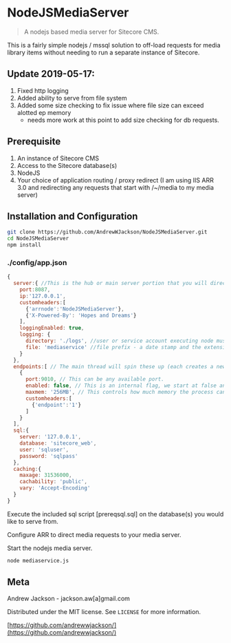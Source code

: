 # NodeJSMediaServer
> A nodejs based media server for Sitecore CMS.


This is a fairly simple nodejs / mssql solution to off-load requests for media library items without needing to run a separate instance of Sitecore. 

## Update 2019-05-17:
1. Fixed http logging
2. Added ability to serve from file system
3. Added some size checking to fix issue where file size can exceed alotted ep memory
   * needs more work at this point to add size checking for db requests.


## Prerequisite

1. An instance of Sitecore CMS
2. Access to the Sitecore database(s)
3. NodeJS
4. Your choice of application routing / proxy redirect  (I am using IIS ARR 3.0 and redirecting any requests that start with /~/media to my media server)

## Installation and Configuration

```sh
git clone https://github.com/AndrewWJackson/NodeJSMediaServer.git
cd NodeJSMediaServer
npm install
```

### ./config/app.json
```javascript
{
  server:{ //This is the hub or main server portion that you will direct requests to.
    port:8087,
    ip:'127.0.0.1',
    customheaders:[
      {'arrnode':'NodeJSMediaServer'},
      {'X-Powered-By': 'Hopes and Dreams'}
    ],
    loggingEnabled: true, 
    logging: {
      directory: './logs', //user or service account executing node must have permissions to this path.
      file: 'mediaservice' //file prefix - a date stamp and the extension .log will be added to this
    }
  },
  endpoints:[ // The main thread will spin these up (each creates a new nodejs process) at first run. You can configure as many endpoints as you like, I suggest starting at 5, keeping in mind that they do need resources to run.
    {
      port:9010, // This can be any available port.
      enabled: false, // This is an internal flag, we start at false and set to true when the endpoint starts.
      maxmem: '256MB', // This controls how much memory the process can use before it is recycled. Setting this too high or low will affect performance, you'll need to find your Goldilocks setting.
      customheaders:[
        {'endpoint':'1'}
      ]
    }
  ],
  sql:{
    server: '127.0.0.1',
    database: 'sitecore_web',
    user: 'sqluser',
    password: 'sqlpass'
  },
  caching:{
    maxage: 31536000,
    cachability: 'public',
    vary: 'Accept-Encoding'
  }
}
```

Execute the included sql script [prereqsql.sql] on the database(s) you would like to serve from.

Configure ARR to direct media requests to your media server.


Start the nodejs media server.
```sh
node mediaservice.js
```

## Meta

Andrew Jackson - jackson.aw[a]gmail.com

Distributed under the MIT license. See ``LICENSE`` for more information.

[https://github.com/andrewwjackson/](https://github.com/andrewwjackson/)
